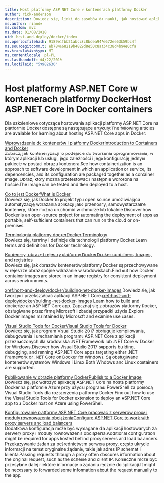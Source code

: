 ```yaml
---
title: Host platformy ASP.NET Core w kontenerach platformy Docker
author: rick-anderson
description: Dowiedz się, linki do zasobów do nauki, jak hostować aplikacje platformy ASP.NET Core w kontenerach platformy Docker.
ms.author: riande
ms.custom: mvc
ms.date: 01/08/2018
uid: host-and-deploy/docker/index
ms.openlocfilehash: 9189e1fbb21abcc8c8bdea947e672ee53b59bc4f
ms.sourcegitcommit: eb784a68219b4829d8e50c8a334c38d4b94e0cfa
ms.translationtype: MT
ms.contentlocale: pl-PL
ms.lasthandoff: 04/22/2019
ms.locfileid: "59982630"
---
```

# <a name="host-aspnet-core-in-docker-containers"></a><span data-ttu-id="cbb1e-103">Host platformy ASP.NET Core w kontenerach platformy Docker</span><span class="sxs-lookup"><span data-stu-id="cbb1e-103">Host ASP.NET Core in Docker containers</span></span>

<span data-ttu-id="cbb1e-104">Dla szkoleniowe dotyczące hostowania aplikacji platformy ASP.NET Core na platformie Docker dostępne są następujące artykuły:</span><span class="sxs-lookup"><span data-stu-id="cbb1e-104">The following articles are available for learning about hosting ASP.NET Core apps in Docker:</span></span>

[<span data-ttu-id="cbb1e-105">Wprowadzenie do kontenerów i platformy Docker</span><span class="sxs-lookup"><span data-stu-id="cbb1e-105">Introduction to Containers and Docker</span></span>](/dotnet/standard/microservices-architecture/container-docker-introduction/index)  
<span data-ttu-id="cbb1e-106">Zobacz, jak konteneryzacji to podejście do tworzenia oprogramowania, w którym aplikacji lub usługi, jego zależności i jego konfigurację jednym pakiecie w postaci obrazu kontenera.</span><span class="sxs-lookup"><span data-stu-id="cbb1e-106">See how containerization is an approach to software development in which an application or service, its dependencies, and its configuration are packaged together as a container image.</span></span> <span data-ttu-id="cbb1e-107">Obraz, który można przetestować i następnie wdrożona na hoście.</span><span class="sxs-lookup"><span data-stu-id="cbb1e-107">The image can be tested and then deployed to a host.</span></span>

[<span data-ttu-id="cbb1e-108">Co to jest Docker</span><span class="sxs-lookup"><span data-stu-id="cbb1e-108">What is Docker</span></span>](/dotnet/standard/microservices-architecture/container-docker-introduction/docker-defined)  
<span data-ttu-id="cbb1e-109">Dowiedz się, jak Docker to projekt typu open source umożliwiająca automatyzację wdrażania aplikacji jako przenośny, samowystarczalne kontenery, które można uruchomić w chmurze lub lokalnie.</span><span class="sxs-lookup"><span data-stu-id="cbb1e-109">Discover how Docker is an open-source project for automating the deployment of apps as portable, self-sufficient containers that can run on the cloud or on-premises.</span></span>

[<span data-ttu-id="cbb1e-110">Terminologia platformy docker</span><span class="sxs-lookup"><span data-stu-id="cbb1e-110">Docker Terminology</span></span>](/dotnet/standard/microservices-architecture/container-docker-introduction/docker-terminology)  
<span data-ttu-id="cbb1e-111">Dowiedz się, terminy i definicje dla technologii platformy Docker.</span><span class="sxs-lookup"><span data-stu-id="cbb1e-111">Learn terms and definitions for Docker technology.</span></span>

[<span data-ttu-id="cbb1e-112">Kontenery, obrazy i rejestry platformy Docker</span><span class="sxs-lookup"><span data-stu-id="cbb1e-112">Docker containers, images, and registries</span></span>](/dotnet/standard/microservices-architecture/container-docker-introduction/docker-containers-images-registries)  
<span data-ttu-id="cbb1e-113">Dowiedz się, jak obrazów kontenerów platformy Docker są przechowywane w rejestrze obraz spójne wdrażanie w środowiskach.</span><span class="sxs-lookup"><span data-stu-id="cbb1e-113">Find out how Docker container images are stored in an image registry for consistent deployment across environments.</span></span>

<span data-ttu-id="cbb1e-114"><xref:host-and-deploy/docker/building-net-docker-images> Dowiedz się, jak tworzyć i przekształcać aplikacji ASP.NET Core.</span><span class="sxs-lookup"><span data-stu-id="cbb1e-114"><xref:host-and-deploy/docker/building-net-docker-images> Learn how to build and dockerize an ASP.NET Core app.</span></span> <span data-ttu-id="cbb1e-115">Zapoznaj się z obrazów platformy Docker, obsługiwane przez firmę Microsoft i zbadaj przypadki użycia.</span><span class="sxs-lookup"><span data-stu-id="cbb1e-115">Explore Docker images maintained by Microsoft and examine use cases.</span></span>

[<span data-ttu-id="cbb1e-116">Visual Studio Tools for Docker</span><span class="sxs-lookup"><span data-stu-id="cbb1e-116">Visual Studio Tools for Docker</span></span>](xref:host-and-deploy/docker/visual-studio-tools-for-docker)  
<span data-ttu-id="cbb1e-117">Dowiedz się, jak program Visual Studio 2017 obsługuje kompilowania, debugowania i uruchamiania programu ASP.NET Core z aplikacji przeznaczonych dla środowiska .NET Framework lub .NET Core w Docker for Windows.</span><span class="sxs-lookup"><span data-stu-id="cbb1e-117">Discover how Visual Studio 2017 supports building, debugging, and running ASP.NET Core apps targeting either .NET Framework or .NET Core on Docker for Windows.</span></span> <span data-ttu-id="cbb1e-118">Są obsługiwane kontenerów systemów Windows i Linux.</span><span class="sxs-lookup"><span data-stu-id="cbb1e-118">Both Windows and Linux containers are supported.</span></span>

[<span data-ttu-id="cbb1e-119">Publikowanie w obrazie platformy Docker</span><span class="sxs-lookup"><span data-stu-id="cbb1e-119">Publish to a Docker Image</span></span>](/azure/vs-azure-tools-docker-hosting-web-apps-in-docker)  
<span data-ttu-id="cbb1e-120">Dowiedz się, jak wdrożyć aplikację ASP.NET Core na hosta platformy Docker na platformie Azure przy użyciu programu PowerShell za pomocą Visual Studio Tools dla rozszerzenia platformy Docker.</span><span class="sxs-lookup"><span data-stu-id="cbb1e-120">Find out how to use the Visual Studio Tools for Docker extension to deploy an ASP.NET Core app to a Docker host on Azure using PowerShell.</span></span>

[<span data-ttu-id="cbb1e-121">Konfigurowanie platformy ASP.NET Core pracować z serwerów proxy i moduły równoważenia obciążenia</span><span class="sxs-lookup"><span data-stu-id="cbb1e-121">Configure ASP.NET Core to work with proxy servers and load balancers</span></span>](xref:host-and-deploy/proxy-load-balancer)  
<span data-ttu-id="cbb1e-122">Dodatkowa konfiguracja może być wymagane dla aplikacji hostowanych za serwery proxy i moduły równoważenia obciążenia.</span><span class="sxs-lookup"><span data-stu-id="cbb1e-122">Additional configuration might be required for apps hosted behind proxy servers and load balancers.</span></span> <span data-ttu-id="cbb1e-123">Przekazywanie żądań za pośrednictwem serwera proxy, często ukrycie informacji na temat oryginalne żądanie, takie jak adres IP schemat i klienta.</span><span class="sxs-lookup"><span data-stu-id="cbb1e-123">Passing requests through a proxy often obscures information about the original request, such as the scheme and client IP.</span></span> <span data-ttu-id="cbb1e-124">Konieczne może być przesyłane dalej niektóre informacje o żądaniu ręcznie do aplikacji.</span><span class="sxs-lookup"><span data-stu-id="cbb1e-124">It might be necessary to forwarded some information about the request manually to the app.</span></span>
